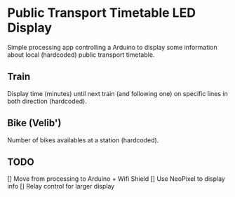 # Public Transport Timetable LED Display

Simple processing app controlling a Arduino to display some information about local (hardcoded) public transport timetable.

## Train

Display time (minutes) until next train (and following one) on specific lines in both direction (hardcoded).

## Bike (Velib')

Number of bikes availables at a station (hardcoded).

## TODO

  [] Move from processing to Arduino + Wifi Shield
  [] Use NeoPixel to display info
  [] Relay control for larger display
